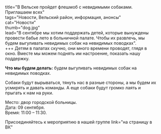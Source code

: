 title="В Вельске пройдет флешмоб с невидимыми собаками. Приглашаем всех"  
tags="Новости, Вельский район, информация, анонсы"  
cat="Новости"  
thumb="dog.jpg"  
lead="В сентябре мы хотим поддержать детей, которые вынуждены провести бабье лето в больничной палате. Чтобы их развлечь, мы будем выгуливать невидимых собак на невидимых поводках".  
+++
Детям в палатах скучно, они много времени проводят, глядя в окно. Вместе мы можем поднять им настроение, показать нашу поддержку.   

**Что мы будем делать:** будем выгуливать невидимых собак на невидимых поводках.  

Собаки будут вырываться, тянуть нас в разные стороны, а мы будем их усмирять и давать команды. А еще собаки будут громко лаять и прыгать к нам на руки.   

Место: двор городской больницы.  
Дата: 09 сентября.  
Время: 11:00 – 11:30.   

Присоединяйтесь к мероприятию в нашей группе link="на страницу в ВК"
